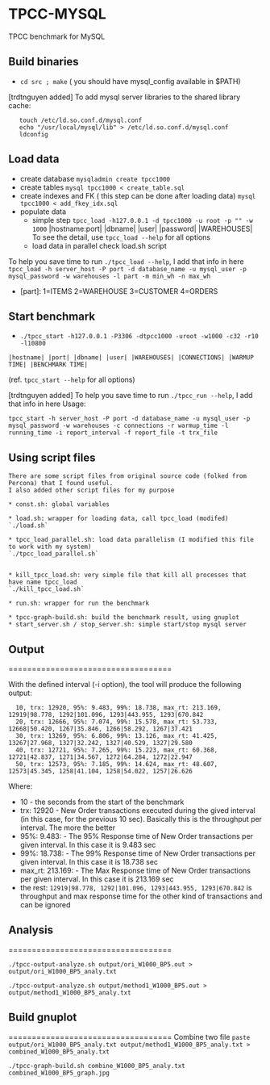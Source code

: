 # TPCC-MYSQL
TPCC benchmark for MySQL

## Build binaries
   * `cd src ; make`
   ( you should have mysql_config available in $PATH)
	
[trdtnguyen added]
To add mysql server libraries to the shared library cache:
```
   touch /etc/ld.so.conf.d/mysql.conf
   echo "/usr/local/mysql/lib" > /etc/ld.so.conf.d/mysql.conf 
   ldconfig
```
## Load data
   * create database
     `mysqladmin create tpcc1000`
   * create tables
     `mysql tpcc1000 < create_table.sql`
   * create indexes and FK ( this step can be done after loading data)
     `mysql tpcc1000 < add_fkey_idx.sql`
   * populate data
     - simple step
       `tpcc_load -h127.0.0.1 -d tpcc1000 -u root -p "" -w 1000`
                 |hostname:port| |dbname| |user| |password| |WAREHOUSES|
       To see the detail, use `tpcc_load --help` for all options
     - load data in parallel 
       check load.sh script

To help you save time to run `./tpcc_load --help`, I add that info in here
`tpcc_load -h server_host -P port -d database_name -u mysql_user -p mysql_password -w warehouses -l part -m min_wh -n max_wh`

* [part]: 1=ITEMS 2=WAREHOUSE 3=CUSTOMER 4=ORDERS


## Start benchmark
   * `./tpcc_start -h127.0.0.1 -P3306 -dtpcc1000 -uroot -w1000 -c32 -r10 -l10800`
   
    |hostname| |port| |dbname| |user| |WAREHOUSES| |CONNECTIONS| |WARMUP TIME| |BENCHMARK TIME|
   (ref. `tpcc_start --help` for all options) 

[trdtnguyen added]
To help you save time to run `./tpcc_run --help`, I add that info in here
Usage: 

`tpcc_start -h server_host -P port -d database_name -u mysql_user -p mysql_password -w warehouses
 -c connections -r warmup_time -l running_time -i report_interval -f report_file -t trx_file`

## Using script files
	There are some script files from original source code (folked from Percona) that I found useful.
	I also added other script files for my purpose

	* const.sh: global variables

	* load.sh: wrapper for loading data, call tpcc_load (modifed)
	`./load.sh`

	* tpcc_load_parallel.sh: load data parallelism (I modified this file to work with my system)
	`./tpcc_load_parallel.sh`


	* kill_tpcc_load.sh: very simple file that kill all processes that have name tpcc_load
	`./kill_tpcc_load.sh`

	* run.sh: wrapper for run the benchmark
	
	* tpcc-graph-build.sh: build the benchmark result, using gnuplot
	* start_server.sh / stop_server.sh: simple start/stop mysql server
	
	

## Output
===================================

With the defined interval (-i option), the tool will produce the following output:
```
  10, trx: 12920, 95%: 9.483, 99%: 18.738, max_rt: 213.169, 12919|98.778, 1292|101.096, 1293|443.955, 1293|670.842
  20, trx: 12666, 95%: 7.074, 99%: 15.578, max_rt: 53.733, 12668|50.420, 1267|35.846, 1266|58.292, 1267|37.421
  30, trx: 13269, 95%: 6.806, 99%: 13.126, max_rt: 41.425, 13267|27.968, 1327|32.242, 1327|40.529, 1327|29.580
  40, trx: 12721, 95%: 7.265, 99%: 15.223, max_rt: 60.368, 12721|42.837, 1271|34.567, 1272|64.284, 1272|22.947
  50, trx: 12573, 95%: 7.185, 99%: 14.624, max_rt: 48.607, 12573|45.345, 1258|41.104, 1258|54.022, 1257|26.626
```

Where: 
* 10 - the seconds from the start of the benchmark
* trx: 12920 - New Order transactions executed during the gived interval (in this case, for the previous 10 sec). Basically this is the throughput per interval. The more the better
* 95%: 9.483: - The 95% Response time of New Order transactions per given interval. In this case it is 9.483 sec
* 99%: 18.738: - The 99% Response time of New Order transactions per given interval. In this case it is 18.738 sec
* max_rt: 213.169: - The Max Response time of New Order transactions per given interval. In this case it is 213.169 sec
* the rest: `12919|98.778, 1292|101.096, 1293|443.955, 1293|670.842` is throughput and max response time for the other kind of transactions and can be ignored

## Analysis
===================================

`./tpcc-output-analyze.sh output/ori_W1000_BP5.out > output/ori_W1000_BP5_analy.txt`

`./tpcc-output-analyze.sh output/method1_W1000_BP5.out > output/method1_W1000_BP5_analy.txt`

## Build gnuplot
===================================
Combine two file
`paste output/ori_W1000_BP5_analy.txt output/method1_W1000_BP5_analy.txt > combined_W1000_BP5_analy.txt`

`./tpcc-graph-build.sh combine_W1000_BP5_analy.txt combined_W1000_BP5_graph.jpg`
